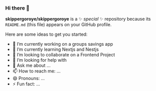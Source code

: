 ### Hi there 👋


**skippergoroye/skippergoroye** is a ✨ _special_ ✨ repository because its `README.md` (this file) appears on your GitHub profile.

Here are some ideas to get you started:

- 🔭 I’m currently working on a groups savings app
- 🌱 I’m currently learning Nextjs and Nestjs
- 👯 I’m looking to collaborate on a Frontend Project
- 🤔 I’m looking for help with 
- 💬 Ask me about ...
- 📫 How to reach me: ...
- 😄 Pronouns: ...
- ⚡ Fun fact: ...

